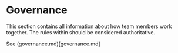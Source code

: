 # Governance

This section contains all information about how team members work together.  The rules within should be considered authoritative.

See (governance.md)[governance.md]